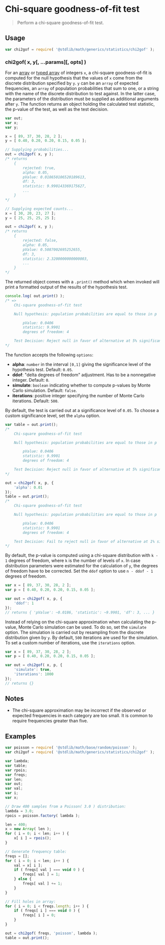 # Chi-square goodness-of-fit test

> Perform a chi-square goodness-of-fit test.


<section class="usage">

## Usage

``` javascript
var chi2gof = require( '@stdlib/math/generics/statistics/chi2gof' );
```

### chi2gof( x, y\[, ...params\]\[, opts\] )

For an [array][array] or [typed array][typed-array] of integers `x`, a chi-square goodness-of-fit is computed for the null hypothesis that the values of `x` come from the discrete distribution specified by `y`. `y` can be an `array` of expected frequencies, an `array` of population probabilities that sum to one, or a string with the name of the discrete distribution to test against. In the latter case, the parameters of the distribution must be supplied as additional arguments after `y`. The function returns an object holding the calculated test statistic, the p-value of the test, as well as the test decision.

``` javascript
var out;
var x;
var y;

x = [ 89, 37, 30, 28, 2 ];
y = [ 0.40, 0.20, 0.20, 0.15, 0.05 ];

// Supplying probabilities...
out = chi2gof( x, y );
/* returns
    {
        rejected: true,
        alpha: 0.05,
        pValue: 0.018650106520189613,
        df: 3,
        statistic: 9.990143369175627,
        ...
    }
*/

// Supplying expected counts...
x = [ 30, 20, 23, 27 ];
y = [ 25, 25, 25, 25 ];

out = chi2gof( x, y );
/* returns
    {
        rejected: false,
        alpha: 0.05,
        pValue: 0.5087002695252655,
        df: 3,
        statistic: 2.3200000000000003,
        ...
    }
*/
```

The returned object comes with a `.print()` method which when invoked will print a formatted output of the results of the hypothesis test.

``` javascript
console.log( out.print() );
/* =>
    Chi-square goodness-of-fit test

    Null hypothesis: population probabilities are equal to those in p

        pValue: 0.0406
        statistic: 9.9901
        degrees of freedom: 4

    Test Decision: Reject null in favor of alternative at 5% significance level
*/
```

The function accepts the following `options`:

* __alpha__: `number` in the interval `[0,1]` giving the significance level of the hypothesis test. Default: `0.05`.
* __ddof__: "delta degrees of freedom" adjustment. Has to be a nonnegative integer. Default: `0`.
* __simulate__: `boolean` indicating whether to compute p-values by Monte Carlo simulation. Default: `false`.
* __iterations__: positive integer specifying the number of Monte Carlo iterations. Default: `500`.

By default, the test is carried out at a significance level of `0.05`. To choose a custom significance level, set the `alpha` option.

``` javascript
var table = out.print();
/*
    Chi-square goodness-of-fit test

    Null hypothesis: population probabilities are equal to those in p

        pValue: 0.0406
        statistic: 9.9901
        degrees of freedom: 4

    Test Decision: Reject null in favor of alternative at 5% significance level
*/

out = chi2gof( x, p, {
    'alpha': 0.01
});
table = out.print();
/*
    Chi-square goodness-of-fit test

    Null hypothesis: population probabilities are equal to those in p

        pValue: 0.0406
        statistic: 9.9901
        degrees of freedom: 4

    Test Decision: Fail to reject null in favor of alternative at 1% significance level
*/
```

By default, the p-value is computed using a chi-square distribution with `k - 1` degrees of freedom, where `k` is the number of levels of `x`. In case distribution parameters were estimated for the calculation of `y`, the degrees of freedom have to be corrected. Set the `ddof` option to use `n - ddof - 1` degrees of freedom.


``` javascript
var x = [ 89, 37, 30, 28, 2 ];
var p = [ 0.40, 0.20, 0.20, 0.15, 0.05 ];

var out = chi2gof( x, p, {
    'ddof': 1
});
// returns { 'pValue': ~0.0186, 'statistic': ~9.9901, 'df': 3, ... }
```

Instead of relying on the chi-square approximation when calculating the p-value, Monte Carlo simulation can be used. To do so, set the `simulate` option. The simulation is carried out by resampling from the discrete distribution given by `y`. By default, `500` iterations are used for the simulation. To set a custom number of iterations, use the `iterations` option.

``` javascript
var x = [ 89, 37, 30, 28, 2 ];
var p = [ 0.40, 0.20, 0.20, 0.15, 0.05 ];

var out = chi2gof( x, p, {
    'simulate': true,
    'iterations': 1000
});
// returns {}
```

</section>

<!-- /.usage -->

<section class="notes">

## Notes

* The chi-square approximation may be incorrect if the observed or expected frequencies in each category are too small. It is common to require frequencies greater than five.

</section>

<!-- /.notes -->


<section class="examples">

## Examples

``` javascript
var poisson = require( '@stdlib/math/base/random/poisson' );
var chi2gof = require( '@stdlib/math/generics/statistics/chi2gof' );

var lambda;
var table;
var rpois;
var freqs;
var len;
var out;
var val;
var i;
var x;

// Draw 400 samples from a Poisson( 3.0 ) distribution:
lambda = 3.0;
rpois = poisson.factory( lambda );

len = 400;
x = new Array( len );
for ( i = 0; i < len; i++ ) {
    x[ i ] = rpois();
}

// Generate frequency table:
freqs = [];
for ( i = 0; i < len; i++ ) {
    val = x[ i ];
    if ( freqs[ val ] === void 0 ) {
        freqs[ val ] = 1;
    } else {
        freqs[ val ] += 1;
    }
}

// Fill holes in array:
for ( i = 0; i < freqs.length; i++ ) {
    if ( freqs[ i ] === void 0 ) {
        freqs[ i ] = 0;
    }
}

out = chi2gof( freqs, 'poisson', lambda );
table = out.print();
```

</section>

<!-- /.examples -->


<section class="links">

[array]: https://developer.mozilla.org/en-US/docs/Web/JavaScript/Reference/Global_Objects/Array
[typed-array]: https://developer.mozilla.org/en-US/docs/Web/JavaScript/Typed_arrays

</section>

<!-- /.links -->

